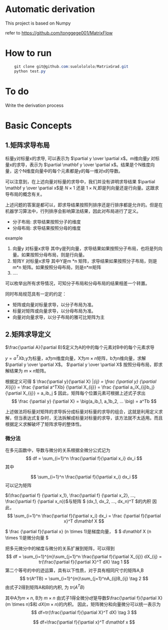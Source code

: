 # Automatic derivation 
This project is based on Numpy

refer to https://github.com/tonggege001/MatrixFlow
# How to run
``` powershell
    git clone git@github.com:suololololo/MatrixGrad.git
    python test.py
```

# To do 
Write the derivation process 

# Basic Concepts
## 1.矩阵求导布局

标量y对标量x的求导, 可以表示为 $\partial y \over \partial x$。m维向量*y* 对标量x的求导，表示为 $\partial \mathbf y \over \partial x$。结果是个N维度向量，这个N维度向量中的每个元素都是y的每一维对x的导数。

可以注意到，在上述向量对标量的求导中，我们并没有讲明求导结果 $\partial \mathbf y \over \partial x$是 $N \times 1$ 还是 $1 \times N$,即是列向量还是行向量。这跟求导布局的概念有关。

上述问题的答案是都可以，即求导结果按照列排序还是行排序都是允许的。但是在机器学习算法中，行列排序会影响算法结果，因此对布局进行了定义。

<ul>
<li>分子布局: 求导结果按照分子的维度</li>
<li>分母布局: 求导结果按照分母的维度</li>
</ul>

example
<ol>
<li>
向量y 对标量x求导
其中y是列向量，求导结果如果按照分子布局，也将是列向量。如果按照分母布局，则是行向量。 
</li>
<li>
矩阵Y 对标量x求导
其中Y是m *n 矩阵，求导结果如果按照分子布局，则是m*n 矩阵。如果按照分母布局，则是n*m矩阵
</li>
<li>
....
</li>
</ol>
可以枚举出所有求导情况，可知分子布局和分母布局的结果相差一个转置。

同时布局规范具有一定的约定：
<ul>
<li>矩阵或向量对标量求导，以分子布局为准。</li>
<li>标量对矩阵或向量求导，以分母布局为准。</li>
<li>向量对向量求导，以分子布局的雅可比矩阵为主</li>
</ul>

## 2.矩阵求导定义
$\frac{\partial A}{\partial B}$定义为A的中的每个元素对B中的每个元素求导

$y = a^TXb$,y为标量，a为m维度向量，X为$m \times n$矩阵，b为n维向量，求解 $\partial y \over \partial X$。
$\partial y \over \partial X$ 按照分母布局，即求解结果为 $m \times n$矩阵。

根据定义可得
 $ \frac{\partial y}{\partial X} |_{ij} = \frac {\partial y} {\partial X_{ij}} = \frac {\partial a^TXb} {\partial X_{ij}} = \frac {\partial a_iX_{ij}b_j} {\partial X_{ij}} = a_ib_j $ 
因此，矩阵每个位置元素可根据上述式子求出
$$
\frac {\partial y} {\partial X} = \big(a_ib_1, a_1b_2, ... \big) = a^Tb
$$

上述做法将标量对矩阵的求导拆分成标量对标量的求导的组合，这就是利用定义求解，但当表达式复杂时，无法拆解成标量对标量的求导，该方法就不太适用。而且根据定义求解破坏了矩阵求导的整体性。

### 微分法
在多元函数中，导数与微分的关系根据全微分公式记为
$$
df = \sum_{i=1}^n \frac{\partial f}{\partial x_i} dx_i
$$
其中

$$
\sum_{i=1}^n \frac{\partial f}{\partial x_i} dx_i
$$
可以记为矩阵

$(\frac{\partial f} {\partial x_1}, \frac{\partial f} {\partial x_2}, ..., \frac{\partial f} {\partial x_n})$与矩阵
$
(dx_1, dx_2, ..., dx_n)^T
$的内积
因此，
$$
\sum_{i=1}^n \frac{\partial f}{\partial x_i} dx_i = \frac {\partial f}{\partial x}^T d\mathbf X
$$

$
\frac {\partial f}{\partial x} (n \times 1)是梯度向量，
$ 
$
d\mathbf X (n \times 1)是微分向量
$

把多元微分中的梯度与微分的关系扩展到矩阵，可以得到
$$
df = \sum_{i=1}^{m}\sum_{j=1}^n \frac{\partial f}{\partial X_{ij}} dX_{ij} = tr(\frac{\partial f}{\partial X}^T dX) \tag 1
$$
第二个等号的中的迹运算，具有以下性质，对于具有相同尺寸的矩阵A,B
$$
tr(A^TB) = \sum_{i=1}^{m}\sum_{j=1}^nA_{ij}B_{ij} \tag 2
$$
由式子2得到矩阵A和B的内积, 为 $tr(A^TB)$

其中A为$m \times n$, B为 $m \times n$
由式子1得全微分$df$是导数$\frac{\partial f}{\partial X}(m \times n)$和 $dX(m \times n)$的内积。
因此，矩阵微分和向量微分可以统一表示为
$$
df=tr(\frac{\partial f}{\partial X}^T dX) \tag 3
$$

$$
df=\frac{\partial f}{\partial x}^T d\mathbf x
$$
